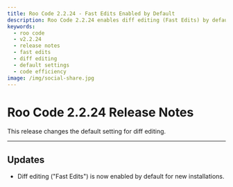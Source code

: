 ```yaml
---
title: Roo Code 2.2.24 - Fast Edits Enabled by Default
description: Roo Code 2.2.24 enables diff editing (Fast Edits) by default for new installations, improving code editing efficiency.
keywords:
  - roo code
  - v2.2.24
  - release notes
  - fast edits
  - diff editing
  - default settings
  - code efficiency
image: /img/social-share.jpg
---
```


# Roo Code 2.2.24 Release Notes

This release changes the default setting for diff editing.

---

## Updates

*   Diff editing ("Fast Edits") is now enabled by default for new installations.
